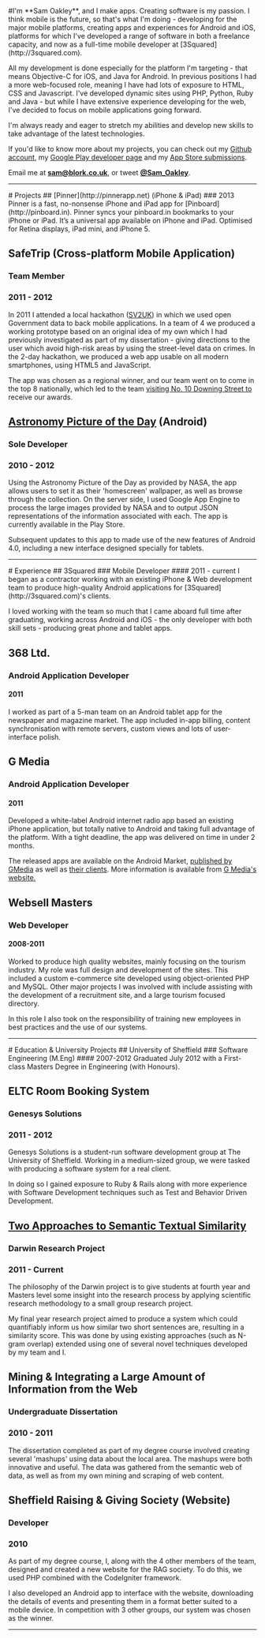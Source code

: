 <title>Sam Oakley | iPhone, iPad and Android Developer | Based in Sheffield, UK</title>
<meta name="keywords" content="Mobile Developer Sheffield, App Developer Sheffield, Sheffield android developer, Android, iPad, iPhone, Play Store, University of Sheffield, iphone android developer" />
<meta name="description" content="I'm Sam Oakley. Creating software is my passion. I think mobile is the future, so that's what I'm doing - developing for the major mobile platforms, creating apps and experiences for Android and iOS." />
#I'm **Sam Oakley**, and I make apps.
Creating software is my passion. I think mobile is the future, so that's what I'm doing - developing for the major mobile platforms, creating apps and experiences for Android and iOS, platforms for which I've developed a range of software in both a freelance capacity, and now as a full-time mobile developer at [3Squared](http://3squared.com).

All my development is done especially for the platform I'm targeting - that means Objective-C for iOS, and Java for Android. In previous positions I had a more web-focused role, meaning I have had lots of exposure to HTML, CSS and Javascript. I've developed dynamic sites using PHP, Python, Ruby and Java - but while I have extensive experience developing for the web, I've decided to focus on mobile applications going forward.

I'm always ready and eager to stretch my abilities and develop new skills to take advantage of the latest technologies.
</hr>

If you'd like to know more about my projects, you can check out my [Github account](https://github.com/blork), my [Google Play developer page](https://play.google.com/store/apps/developer?id=Sam+Oakley) and  my [App Store submissions](http://appstore.com/samoakley).

Email me at **sam@blork.co.uk**, or tweet [**@Sam_Oakley**](http://twitter.com/Sam_Oakley).
<hr />
# Projects
## [Pinner](http://pinnerapp.net) (iPhone & iPad)
### 2013
Pinner is a fast, no-nonsense iPhone and iPad app for [Pinboard](http://pinboard.in). Pinner syncs your pinboard.in bookmarks to your iPhone or iPad. It’s a universal app available on iPhone and iPad. Optimised for Retina displays, iPad mini, and iPhone 5.

## SafeTrip (Cross-platform Mobile Application)
### Team Member
### 2011 - 2012
In 2011 I attended a local hackathon ([SV2UK](http://www.svc2uk.com)) in which we used open Government data to back mobile applications. In a team of 4 we produced a working prototype based on an original idea of my own which I had previously investigated as part of my dissertation - giving directions to the user which avoid high-risk areas by using the street-level data on crimes. In the 2-day hackathon, we produced a web app usable on all modern smartphones, using HTML5 and JavaScript. 

The app was chosen as a regional winner, and our team went on to come in the top 8 nationally, which led to the team [visiting No. 10 Downing Street to](http://collabojam.net/2011/11/svc2uk-sheffield-successes/) receive our awards.

## [Astronomy Picture of the Day](https://play.google.com/store/apps/details?id=com.blork.anpod) (Android)
### Sole Developer
### 2010 - 2012
Using the Astronomy Picture of the Day as provided by NASA, the app allows users to set it as their 'homescreen' wallpaper, as well as browse through the collection. On the server side, I used Google App Engine to process the large images provided by NASA and to output JSON representations of the information associated with each. The app is currently available in the Play Store.

Subsequent updates to this app to made use of the new features of Android 4.0, including a new interface designed specially for tablets.
<hr />
# Experience
## 3Squared
### Mobile Developer
#### 2011 - current
I began as a contractor working with an existing iPhone & Web development team to produce high-quality Android applications for [3Squared](http://3squared.com)'s clients. 

I loved working with the team so much that I came aboard full time after graduating, working across Android and iOS - the only developer with both skill sets - producing great phone and tablet apps.

## 368 Ltd.
### Android Application Developer
#### 2011
I worked as part of a 5-man team on an Android tablet app for the newspaper and magazine market. The app included in-app billing, content synchronisation with remote servers, custom views and lots of user-interface polish.

## G Media
### Android Application Developer
#### 2011
Developed a white-label Android internet radio app based an existing iPhone application, but totally native to Android and taking full advantage of the platform. With a tight deadline, the app was delivered on time in under 2 months. 

The released apps are available on the Android Market, [published by GMedia](https://market.android.com/developer?pub=G+Media) as well as [their clients](https://market.android.com/details?id=com.gmedia.planetrock&feature=search_result). More information is available from [G Media's website.](http://gmedia.co.uk/products/mobile-apps/)

## Websell Masters
### Web Developer
#### 2008-2011
Worked to produce high quality websites, mainly focusing on the tourism industry. My role was full design and development of the sites. This included a custom e-commerce site developed using object-oriented PHP and MySQL. Other major projects I was involved with include assisting with the development of a recruitment site, and a large tourism focused directory.

In this role I also took on the responsibility of training new employees in best practices and the use of our systems.
<hr />
# Education & University Projects
## University of Sheffield
### Software Engineering (M.Eng)
#### 2007-2012
Graduated July 2012 with a First-class Masters Degree in Engineering (with Honours).

## ELTC Room Booking System
### Genesys Solutions
### 2011 - 2012
Genesys Solutions is a student-run software development group at The University of Sheffield. Working in a medium-sized group, we were tasked with producing a software system for a real client. 

In doing so I gained exposure to Ruby & Rails along with more experience with Software Development techniques such as Test and Behavior Driven Development.

## [Two Approaches to Semantic Textual Similarity](http://aclweb.org/anthology-new/S/S12/S12-1097.pdf)
### Darwin Research Project
### 2011 - Current
The philosophy of the Darwin project is to give students at fourth year and Masters level some insight into the research process by applying scientific research methodology to a small group research project.

My final year research project aimed to produce a system which could quantifiably inform us how similar two short sentences are, resulting in a similarity score. This was done by using existing approaches (such as N-gram overlap) extended using one of several novel techniques developed by my team and I. 

## Mining & Integrating a Large Amount of Information from the Web
### Undergraduate Dissertation
### 2010 - 2011
The dissertation completed as part of my degree course involved creating several 'mashups' using data about the local area. The mashups were both innovative and useful. The data was gathered from the semantic web of data, as well as from my own mining and scraping of web content.

## Sheffield Raising & Giving Society (Website)
### Developer
### 2010
As part of my degree course, I, along with the 4 other members of the team, designed and created a new website for the RAG society. To do this, we used PHP combined with the CodeIgniter framework. 

I also developed an Android app to interface with the website, downloading the details of events and presenting them in a format better suited to a mobile device. In competition with 3 other groups, our system was chosen as the winner.
<hr />
<script type="text/javascript">

  var _gaq = _gaq || [];
  _gaq.push(['_setAccount', 'UA-20841876-1']);
  _gaq.push(['_trackPageview']);

  (function() {
    var ga = document.createElement('script'); ga.type = 'text/javascript'; ga.async = true;
    ga.src = ('https:' == document.location.protocol ? 'https://ssl' : 'http://www') + '.google-analytics.com/ga.js';
    var s = document.getElementsByTagName('script')[0]; s.parentNode.insertBefore(ga, s);
  })();

</script>